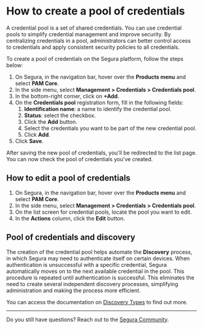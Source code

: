 # How to create a pool of credentials

A credential pool is a set of shared credentials. You can use credential pools to simplify credential management and improve security. By centralizing credentials in a pool, administrators can better control access to credentials and apply consistent security policies to all credentials.

To create a pool of credentials on the Segura platform, follow the steps below:

1. On Segura, in the navigation bar, hover over the **Products menu** and select **PAM Core**.
2. In the side menu, select **Management > Credentials > Credentials pool**.
3. In the bottom-right corner, click on **+Add**.
4. On the **Credentials pool** registration form, fill in the following fields:
    1. **Identification name**: a name to identify the credential pool.
    2. **Status**: select the checkbox.
    1. Click the **Add** button.
    2. Select the credentials you want to be part of the new credential pool.
    3. Click **Add**.
6. Click **Save**.

After saving the new pool of credentials, you'll be redirected to the list page. You can now check the pool of credentials you've created.

## How to edit a pool of credentials

1. On Segura, in the navigation bar, hover over the **Products menu** and select **PAM Core**.
2. In the side menu, select **Management > Credentials > Credentials pool**.
3. On the list screen for credential pools, locate the pool you want to edit.
4. In the **Actions** column, click the **Edit** button.

## Pool of credentials and discovery

The creation of the credential pool helps automate the **Discovery** process, in which Segura may need to authenticate itself on certain devices. When authentication is unsuccessful with a specific credential, Segura automatically moves on to the next available credential in the pool. This procedure is repeated until authentication is successful. This eliminates the need to create several independent discovery processes, simplifying administration and making the process more efficient.

You can access the documentation on [Discovery Types](https://docs.Segura.io/v4/docs/pt/discovery-create-discovery) to find out more.

---

Do you still have questions? Reach out to the [Segura Community](https://community.Segura.io/).

